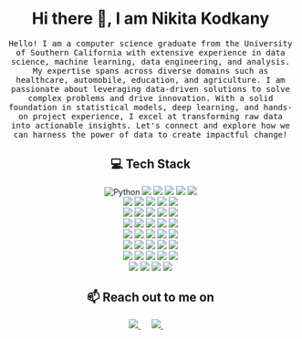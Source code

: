 <h1 align="center">Hi there 👋, I am Nikita Kodkany</h1>

<p align="center">
  <samp>
    Hello! I am a computer science graduate from the University of Southern California with extensive experience in data science, machine learning, data engineering, and analysis. My expertise spans across diverse domains such as healthcare, automobile, education, and agriculture. I am passionate about leveraging data-driven solutions to solve complex problems and drive innovation. With a solid foundation in statistical models, deep learning, and hands-on project experience, I excel at transforming raw data into actionable insights. Let's connect and explore how we can harness the power of data to create impactful change! 
  </samp>
</p>

<h2 align="center">💻 Tech Stack</h2>

<p align="center">
  <img alt="Python" src="https://img.shields.io/badge/python-3670A0?style=for-the-badge&logo=python&logoColor=ffdd54"/>
  <img src="https://img.shields.io/badge/C-%2300599C.svg?style=for-the-badge&logo=c&logoColor=white"/>
  <img src="https://img.shields.io/badge/C++-%2300599C.svg?style=for-the-badge&logo=c%2B%2B&logoColor=white"/> 
  <img src="https://img.shields.io/badge/Java-%23ED8B00.svg?style=for-the-badge&logo=java&logoColor=white"/>
  <img src="https://img.shields.io/badge/SQL-%2300C7B7.svg?style=for-the-badge&logo=sqlite&logoColor=white"/>
  <img src="https://img.shields.io/badge/R-%23276DC3.svg?style=for-the-badge&logo=r&logoColor=white"/><br>
  
  <img src="https://img.shields.io/badge/scikit--learn-%23F7931E.svg?style=for-the-badge&logo=scikit-learn&logoColor=white"/>
  <img src="https://img.shields.io/badge/TensorFlow-%23FF6F00.svg?style=for-the-badge&logo=TensorFlow&logoColor=white"/>
  <img src="https://img.shields.io/badge/PyTorch-%23EE4C2C.svg?style=for-the-badge&logo=PyTorch&logoColor=white"/>
  <img src="https://img.shields.io/badge/numpy-%23013243.svg?style=for-the-badge&logo=numpy&logoColor=white"/>
  <img src="https://img.shields.io/badge/pandas-%23150458.svg?style=for-the-badge&logo=pandas&logoColor=white"/><br>
  
  <img src="https://img.shields.io/badge/seaborn-%23150458.svg?style=for-the-badge&logo=seaborn&logoColor=white"/>
  <img src="https://img.shields.io/badge/matplotlib-%23008080.svg?style=for-the-badge&logo=matplotlib&logoColor=white"/>
  <img src="https://img.shields.io/badge/PySpark-E25A1C?style=for-the-badge&logo=Apache-Spark&logoColor=white"/>
  <img src="https://img.shields.io/badge/Streamlit-FF4B4B?style=for-the-badge&logo=streamlit&logoColor=white"/>
  <img src="https://img.shields.io/badge/NLTK-85e885?style=for-the-badge&logo=NLTK&logoColor=white"/><br>
  
  <img src="https://img.shields.io/badge/Spacy-09A3D5?style=for-the-badge&logo=spacy&logoColor=white"/>
  <img src="https://img.shields.io/badge/Optuna-000000?style=for-the-badge&logo=optuna&logoColor=white"/>
  <img src="https://img.shields.io/badge/Apache%20Hadoop-66CCFF?style=for-the-badge&logo=Apache-Hadoop&logoColor=white"/>
  <img src="https://img.shields.io/badge/Apache%20Spark-E25A1C?style=for-the-badge&logo=Apache-Spark&logoColor=white"/>
  <img src="https://img.shields.io/badge/Apache%20HIVE-FDEE21?style=for-the-badge&logo=Apache-Hive&logoColor=black"/><br>
  
  <img src="https://img.shields.io/badge/HiveQL-00C4CC?style=for-the-badge&logo=HiveQL&logoColor=black"/>
  <img src="https://img.shields.io/badge/Airflow-017CEE?style=for-the-badge&logo=Apache-Airflow&logoColor=white"/>
  <img src="https://img.shields.io/badge/AWS-FF9900?style=for-the-badge&logo=amazon-aws&logoColor=white"/>
  <img src="https://img.shields.io/badge/AWS%20Redshift-8C3B86?style=for-the-badge&logo=amazon-redshift&logoColor=white"/>
  <img src="https://img.shields.io/badge/AWS%20Sagemaker-00C4CC?style=for-the-badge&logo=aws-sagemaker&logoColor=white"/><br>

  <img src="https://img.shields.io/badge/Microsoft%20Azure-0078D4?style=for-the-badge&logo=Microsoft-Azure&logoColor=white"/>
  <img src="https://img.shields.io/badge/Google%20Cloud-4285F4?style=for-the-badge&logo=google-cloud&logoColor=white"/>
  <img src="https://img.shields.io/badge/Azure%20Synapse-0078D4?style=for-the-badge&logo=Microsoft-Azure&logoColor=white"/>
  <img src="https://img.shields.io/badge/QlikSense-404040?style=for-the-badge&logo=qlik&logoColor=white"/>
  <img src="https://img.shields.io/badge/Tableau-E97627?style=for-the-badge&logo=Tableau&logoColor=white"/><br>

  <img src="https://img.shields.io/badge/Power%20BI-F2C811?style=for-the-badge&logo=Power-BI&logoColor=white"/>
  <img src="https://img.shields.io/badge/Docker-2496ED?style=for-the-badge&logo=docker&logoColor=white"/>
  <img src="https://img.shields.io/badge/Terraform-623CE4?style=for-the-badge&logo=terraform&logoColor=white"/>
  <img src="https://img.shields.io/badge/Git-F05033?style=for-the-badge&logo=git&logoColor=white"/>
  <img src="https://img.shields.io/badge/Insomnia-5849BE?style=for-the-badge&logo=insomnia&logoColor=white"/><br>

  <img src="https://img.shields.io/badge/Snowflake-29B5E8?style=for-the-badge&logo=snowflake&logoColor=white"/>
  <img src="https://img.shields.io/badge/PostgreSQL-316192?style=for-the-badge&logo=postgresql&logoColor=white"/>
  <img src="https://img.shields.io/badge/Databricks-E35100?style=for-the-badge&logo=databricks&logoColor=white"/>
  <img src="https://img.shields.io/badge/Hue-8E44AD?style=for-the-badge&logo=apache-hue&logoColor=white"/>
</p>

<h2 align="center" id="contact">📫 Reach out to me on</h2>
<p align="center">
  <a target="_blank" href="https://www.linkedin.com/in/nikitakodkany/">
    <img src="https://img.shields.io/badge/linkedin-%230077B5.svg?&style=for-the-badge&logo=linkedin&logoColor=white" />
  </a>&nbsp;&nbsp;&nbsp;&nbsp;
  <a href="mailto:nikitahkodkany@gmail.com?subject=Hello%20Nikita%20from%20GitHub">
    <img src="https://img.shields.io/badge/gmail-%23D14836.svg?&style=for-the-badge&logo=gmail&logoColor=white" />
  </a>&nbsp;&nbsp;&nbsp;&nbsp;
</p>
